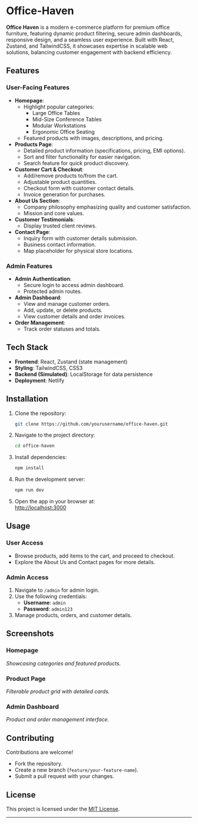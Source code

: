 # Office-Haven
**Office Haven** is a modern e-commerce platform for premium office furniture, featuring dynamic product filtering, secure admin dashboards, responsive design, and a seamless user experience. Built with React, Zustand, and TailwindCSS, it showcases expertise in scalable web solutions, balancing customer engagement with backend efficiency.

## Features  

### User-Facing Features  
- **Homepage**:  
  - Highlight popular categories:  
    - Large Office Tables  
    - Mid-Size Conference Tables  
    - Modular Workstations  
    - Ergonomic Office Seating  
  - Featured products with images, descriptions, and pricing.  
- **Products Page**:  
  - Detailed product information (specifications, pricing, EMI options).  
  - Sort and filter functionality for easier navigation.  
  - Search feature for quick product discovery.  
- **Customer Cart & Checkout**:  
  - Add/remove products to/from the cart.  
  - Adjustable product quantities.  
  - Checkout form with customer contact details.  
  - Invoice generation for purchases.  
- **About Us Section**:  
  - Company philosophy emphasizing quality and customer satisfaction.  
  - Mission and core values.  
- **Customer Testimonials**:  
  - Display trusted client reviews.  
- **Contact Page**:  
  - Inquiry form with customer details submission.  
  - Business contact information.  
  - Map placeholder for physical store locations.  

### Admin Features  
- **Admin Authentication**:  
  - Secure login to access admin dashboard.  
  - Protected admin routes.  
- **Admin Dashboard**:  
  - View and manage customer orders.  
  - Add, update, or delete products.  
  - View customer details and order invoices.  
- **Order Management**:  
  - Track order statuses and totals.  

## Tech Stack  
- **Frontend**: React, Zustand (state management)  
- **Styling**: TailwindCSS, CSS3  
- **Backend (Simulated)**: LocalStorage for data persistence  
- **Deployment**: Netlify  

## Installation  

1. Clone the repository:  
   ```bash  
   git clone https://github.com/yourusername/office-haven.git  
   ```  

2. Navigate to the project directory:  
   ```bash  
   cd office-haven  
   ```  

3. Install dependencies:  
   ```bash  
   npm install  
   ```  

4. Run the development server:  
   ```bash  
   npm run dev  
   ```  

5. Open the app in your browser at:  
   [http://localhost:3000](http://localhost:3000)  

## Usage  

### User Access  
- Browse products, add items to the cart, and proceed to checkout.  
- Explore the About Us and Contact pages for more details.  

### Admin Access  
1. Navigate to `/admin` for admin login.  
2. Use the following credentials:  
   - **Username**: `admin`  
   - **Password**: `admin123`  
3. Manage products, orders, and customer details.  

## Screenshots  
### Homepage  
_Showcasing categories and featured products._  

### Product Page  
_Filterable product grid with detailed cards._  

### Admin Dashboard  
_Product and order management interface._  

## Contributing  

Contributions are welcome!  
- Fork the repository.  
- Create a new branch (`feature/your-feature-name`).  
- Submit a pull request with your changes.  

## License  

This project is licensed under the [MIT License](LICENSE).  

---  
